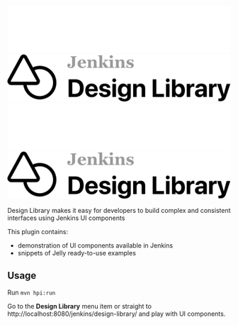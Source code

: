![Jenkins Design Library](logo-dark.svg#gh-dark-mode-only)
![Jenkins Design Library](logo.svg#gh-light-mode-only)
<img src="logo-dark.svg#gh-dark-mode-only" alt="Jenkins Design Library">
<a><img src="logo.svg#gh-light-mode-only" alt="Jenkins Design Library"></a>

Design Library makes it easy for developers to build complex and consistent interfaces using Jenkins UI components

This plugin contains:
- demonstration of UI components available in Jenkins
- snippets of Jelly ready-to-use examples

## Usage

Run `mvn hpi:run`

Go to the **Design Library** menu item or straight to http://localhost:8080/jenkins/design-library/ and play with UI components.
